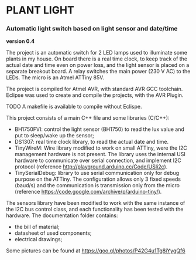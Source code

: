 # PLANT LIGHT 
### Automatic light switch based on light sensor and date/time
**version 0.4**

The project is an automatic switch for 2 LED lamps used to illuminate 
some plants in my house. On board there is a real time clock, to keep track of 
the actual date and time even on power loss, and the light sensor is placed 
on a separate breakout board. A relay switches the main power (230 V AC) to 
the LEDs. The micro is an Atmel ATTiny 85V.

The project is compiled for Atmel AVR,  with standard AVR GCC toolchain. 
Eclipse was used to create and compile the projects, with the AVR Plugin.

TODO A makefile is available to compile without Eclispe. 

This project consists of a main C++ file and some libraries (C/C++):

* BH1750FVI: control the light sensor (BH1750) to read the lux value and 
  put to sleep/wake up the sensor;
* DS1307: real time clock library, to read the actual date and time.
* TinyWireM: Wire library modified to work on small ATTiny, were the I2C management 
  hardware is not present. The library uses the internal USI hardware to communicate 
  over serial connection, and implement I2C protocol (reference http://playground.arduino.cc/Code/USIi2c).
* TinySerialDebug: library to use serial communication only for debug purpose 
  on the ATTiny. The configuration allows only 3 fixed speeds (baud/s) and the 
  communication is transmission only from the micro (reference https://code.google.com/archive/p/arduino-tiny/).

The sensors library have been modified to work with the same instance of the 
I2C bus control class, and each functionality has been tested with the hardware. 
The documentation folder contains:

* the bill of material;
* datasheet of used components;
* electrical drawings;

Some pictures can be found at https://goo.gl/photos/P42G4u1Tg8iYygQf6 
